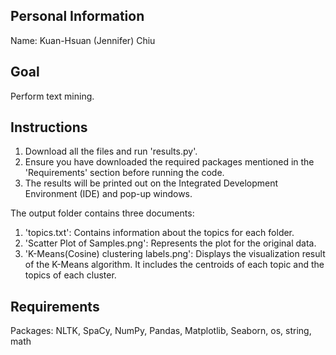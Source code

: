 ## Personal Information
Name: Kuan-Hsuan (Jennifer) Chiu

## Goal
Perform text mining.

## Instructions
1. Download all the files and run 'results.py'.
2. Ensure you have downloaded the required packages mentioned in the 'Requirements' section before running the code.
3. The results will be printed out on the Integrated Development Environment (IDE) and pop-up windows.

The output folder contains three documents:
1. 'topics.txt': Contains information about the topics for each folder.
2. 'Scatter Plot of Samples.png': Represents the plot for the original data.
3. 'K-Means(Cosine) clustering labels.png': Displays the visualization result of the K-Means algorithm. It includes the centroids of each topic and the topics of each cluster.

## Requirements
Packages: NLTK, SpaCy, NumPy, Pandas, Matplotlib, Seaborn, os, string, math
